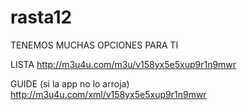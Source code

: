 # rasta12

TENEMOS MUCHAS OPCIONES PARA TI

LISTA
http://m3u4u.com/m3u/v158yx5e5xup9r1n9mwr

GUIDE (si la app no lo arroja) 
http://m3u4u.com/xml/v158yx5e5xup9r1n9mwr
